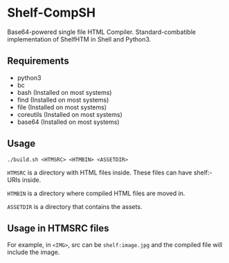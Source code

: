 # Shelf-CompSH
Base64-powered single file HTML Compiler.
Standard-combatible implementation of ShelfHTM in Shell and Python3.
## Requirements
- python3
- bc
- bash (Installed on most systems)
- find (Installed on most systems)
- file (Installed on most systems)
- coreutils (Installed on most systems)
- base64 (Installed on most systems)
## Usage
`./build.sh <HTMSRC> <HTMBIN> <ASSETDIR>`

`HTMSRC` is a directory with HTML files inside. These files can have shelf:-URIs inside.

`HTMBIN` is a directory where compiled HTML files are moved in.

`ASSETDIR` is a directory that contains the assets.
## Usage in HTMSRC files
For example, in `<IMG>`, src can be `shelf:image.jpg` and the compiled file will include the image.
